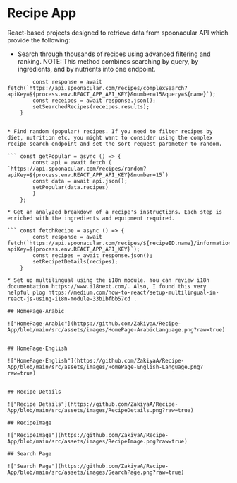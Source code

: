 # Recipe App

React-based projects designed to retrieve data from spoonacular API which provide the following:

* Search through thousands of recipes using advanced filtering and ranking. NOTE: This method combines searching by query, by ingredients, and by nutrients into one endpoint.
  
``` const getSearched = async (name) => {
        const response = await fetch(`https://api.spoonacular.com/recipes/complexSearch?apiKey=${process.env.REACT_APP_API_KEY}&number=15&query=${name}`);
        const receipes = await response.json();
        setSearchedRecipes(receipes.results);
    }


* Find random (popular) recipes. If you need to filter recipes by diet, nutrition etc. you might want to consider using the complex recipe search endpoint and set the sort request parameter to random.

``` const getPopular = async () => {
        const api = await fetch ( `https://api.spoonacular.com/recipes/random?apiKey=${process.env.REACT_APP_API_KEY}&number=15`)
        const data = await api.json();
        setPopular(data.recipes)
        }
    };

* Get an analyzed breakdown of a recipe's instructions. Each step is enriched with the ingredients and equipment required.

``` const fetchRecipe = async () => {
        const response = await fetch(`https://api.spoonacular.com/recipes/${recipeID.name}/information?apiKey=${process.env.REACT_APP_API_KEY}`);
        const recipes = await response.json();
        setRecipetDetails(recipes);
    }

* Set up multilingual using the i18n module. You can review i18n documentation https://www.i18next.com/. Also, I found this very helpful plog https://medium.com/how-to-react/setup-multilingual-in-react-js-using-i18n-module-33b1bfbb57cd .

## HomePage-Arabic

!["HomePage-Arabic"](https://github.com/ZakiyaA/Recipe-App/blob/main/src/assets/images/HomePage-ArabicLanguage.png?raw=true)


## HomePage-English

!["HomePage-English"](https://github.com/ZakiyaA/Recipe-App/blob/main/src/assets/images/HomePage-English-Language.png?raw=true)


## Recipe Details

!["Recipe Details"](https://github.com/ZakiyaA/Recipe-App/blob/main/src/assets/images/RecipeDetails.png?raw=true)

## RecipeImage 

!["RecipeImage"](https://github.com/ZakiyaA/Recipe-App/blob/main/src/assets/images/RecipeImage.png?raw=true)

## Search Page

!["Search Page"](https://github.com/ZakiyaA/Recipe-App/blob/main/src/assets/images/SearchPage.png?raw=true)
